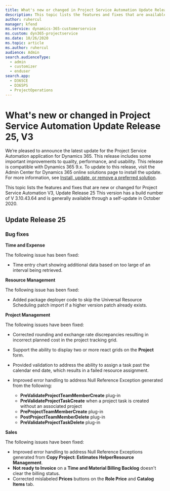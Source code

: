 ```yaml
---
title: What's new or changed in Project Service Automation Update Release 25, V3
description: This topic lists the features and fixes that are available in Project Service Automation Update Release 25, V3.
author: ruhercul
manager: kfend
ms.service: dynamics-365-customerservice
ms.custom: dyn365-projectservice
ms.date: 10/26/2020
ms.topic: article
ms.author: ruhercul
audience: Admin
search.audienceType: 
  - admin
  - customizer
  - enduser
search.app: 
  - D365CE
  - D365PS
  - ProjectOperations
---
```


# What's new or changed in Project Service Automation Update Release 25, V3

We’re pleased to announce the latest update for the Project Service Automation application for Dynamics 365. This release includes some important improvements to quality, performance, and usability. This release is compatible with Dynamics 365 9.x. To update to this release, visit the Admin Center for Dynamics 365 online solutions page to install the update. For more information, see [Install, update, or remove a preferred solution](https://docs.microsoft.com/power-platform/admin/install-remove-preferred-solution).

This topic lists the features and fixes that are new or changed for Project Service Automation V3, Update Release 25 This version has a build number of V 3.10.43.64 and is generally available through a self-update in October 2020.

## Update Release 25

### Bug fixes

**Time and Expense**

The following issue has been fixed:

- Time entry chart showing additional data based on too large of an interval being retrieved.

**Resource Management**

The following issue has been fixed:

- Added package deployer code to skip the Universal Resource Scheduling patch import if a higher version patch already exists.

**Project Management**

The following issues have been fixed:

- Corrected rounding and exchange rate discrepancies resulting in incorrect planned cost in the project tracking grid.
- Support the ability to display two or more react grids on the **Project** form.
- Provided validation to address the ability to assign a task past the calendar end date, which results in a failed resource assignment.
- Improved error handling to address Null Reference Exception generated from the following:

    - **PreValidateProjectTeamMemberCreate** plug-in
    - **PreValidateProjectTaskCreate** when a project task is created without an associated project
    - **PreProjectTeamMemberCreate** plug-in
    - **PostProjectTeamMemberDelete** plug-in
    - **PreValidateProjectTaskDelete** plug-in

**Sales**

The following issues have been fixed:

- Improved error handling to address Null Reference Exceptions generated from **Copy Project: Estimates HelperResource Management**.
- **Not ready to Invoice** on a **Time and Material Billing Backlog** doesn't clear the billing status.
- Corrected mislabeled **Prices** buttons on the **Role Price** and **Catalog Items** tab.
